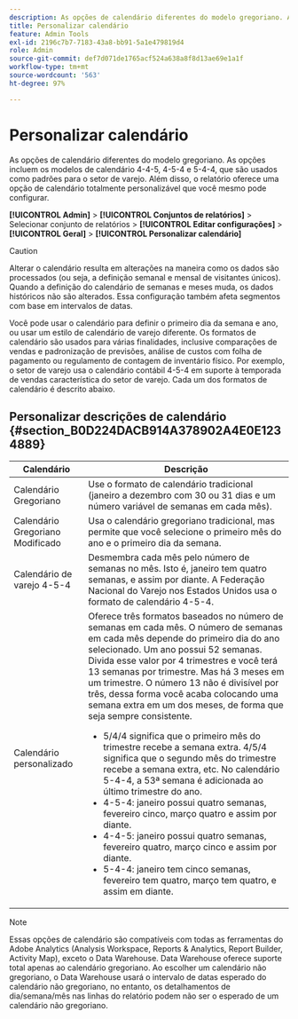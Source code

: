 ```yaml
---
description: As opções de calendário diferentes do modelo gregoriano. As opções incluem os modelos de calendário 4-4-5, 4-5-4 e 5-4-4, que são usados como padrões para o setor de varejo. Os relatórios também oferecem um calendário completamente personalizável que você mesmo pode configurar.
title: Personalizar calendário
feature: Admin Tools
exl-id: 2196c7b7-7183-43a8-bb91-5a1e479819d4
role: Admin
source-git-commit: def7d071de1765acf524a638a8f8d13ae69e1a1f
workflow-type: tm+mt
source-wordcount: '563'
ht-degree: 97%

---
```


# Personalizar calendário

As opções de calendário diferentes do modelo gregoriano. As opções incluem os modelos de calendário 4-4-5, 4-5-4 e 5-4-4, que são usados como padrões para o setor de varejo. Além disso, o relatório oferece uma opção de calendário totalmente personalizável que você mesmo pode configurar.

**[!UICONTROL Admin]** > **[!UICONTROL Conjuntos de relatórios]** > Selecionar conjunto de relatórios > **[!UICONTROL Editar configurações]** > **[!UICONTROL Geral]** > **[!UICONTROL Personalizar calendário]**

>[!CAUTION]
>
>Alterar o calendário resulta em alterações na maneira como os dados são processados (ou seja, a definição semanal e mensal de visitantes únicos). Quando a definição do calendário de semanas e meses muda, os dados históricos não são alterados. Essa configuração também afeta segmentos com base em intervalos de datas.

Você pode usar o calendário para definir o primeiro dia da semana e ano, ou usar um estilo de calendário de varejo diferente. Os formatos de calendário são usados para várias finalidades, inclusive comparações de vendas e padronização de previsões, análise de custos com folha de pagamento ou regulamento de contagem de inventário físico. Por exemplo, o setor de varejo usa o calendário contábil 4-5-4 em suporte à temporada de vendas característica do setor de varejo. Cada um dos formatos de calendário é descrito abaixo.

## Personalizar descrições de calendário {#section_B0D224DACB914A378902A4E0E1234889}

| Calendário | Descrição |
|--- |--- |
| Calendário Gregoriano | Use o formato de calendário tradicional (janeiro a dezembro com 30 ou 31 dias e um número variável de semanas em cada mês). |
| Calendário Gregoriano Modificado | Usa o calendário gregoriano tradicional, mas permite que você selecione o primeiro mês do ano e o primeiro dia da semana. |
| Calendário de varejo 4-5-4 | Desmembra cada mês pelo número de semanas no mês. Isto é, janeiro tem quatro semanas, e assim por diante. A Federação Nacional do Varejo nos Estados Unidos usa o formato de calendário 4-5-4. |
| Calendário personalizado | Oferece três formatos baseados no número de semanas em cada mês. O número de semanas em cada mês depende do primeiro dia do ano selecionado.  Um ano possui 52 semanas. Divida esse valor por 4 trimestres e você terá 13 semanas por trimestre. Mas há 3 meses em um trimestre. O número 13 não é divisível por três, dessa forma você acaba colocando uma semana extra em um dos meses, de forma que seja sempre consistente.<ul><li>5/4/4 significa que o primeiro mês do trimestre recebe a semana extra. 4/5/4 significa que o segundo mês do trimestre recebe a semana extra, etc. No calendário 5-4-4, a 53ª semana é adicionada ao último trimestre do ano.</li><li>4-5-4: janeiro possui quatro semanas, fevereiro cinco, março quatro e assim por diante.</li><li>4-4-5: janeiro possui quatro semanas, fevereiro quatro, março cinco e assim por diante.</li><li>5-4-4: janeiro tem cinco semanas, fevereiro tem quatro, março tem quatro, e assim em diante.</li></ul> |

>[!NOTE]
>Essas opções de calendário são compatíveis com todas as ferramentas do Adobe Analytics (Analysis Workspace, Reports &amp; Analytics, Report Builder, Activity Map), exceto o Data Warehouse. Data Warehouse oferece suporte total apenas ao calendário gregoriano. Ao escolher um calendário não gregoriano, o Data Warehouse usará o intervalo de datas esperado do calendário não gregoriano, no entanto, os detalhamentos de dia/semana/mês nas linhas do relatório podem não ser o esperado de um calendário não gregoriano.
